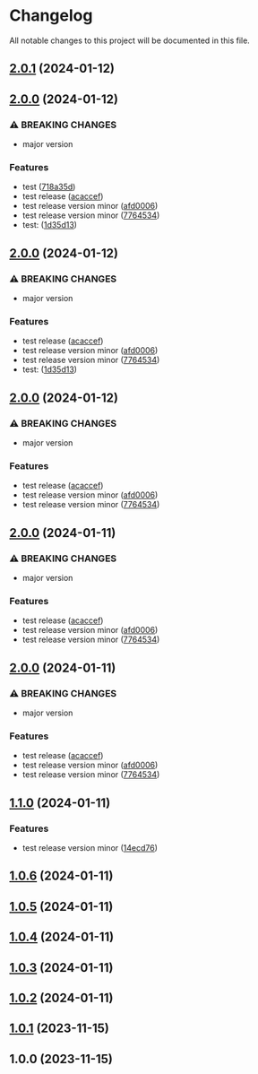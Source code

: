 # Changelog

All notable changes to this project will be documented in this file.

## [2.0.1](https://github.com/Nicu-Visan/test-repo/compare/v2.0.0...v2.0.1) (2024-01-12)

## [2.0.0](https://github.com/Nicu-Visan/test-repo/compare/v1.1.0...v2.0.0) (2024-01-12)


### ⚠ BREAKING CHANGES

* major version

### Features

* test ([718a35d](https://github.com/Nicu-Visan/test-repo/commit/718a35d639c80dbfb13e22f10ae5bfad00e2ea30))
* test release ([acaccef](https://github.com/Nicu-Visan/test-repo/commit/acaccef5b83b418c6b38007e48b30aa159fd0328))
* test release version minor ([afd0006](https://github.com/Nicu-Visan/test-repo/commit/afd0006eb7dec6b641c2187b45cbac44e3946fee))
* test release version minor ([7764534](https://github.com/Nicu-Visan/test-repo/commit/7764534687d03efeebf1916d9110233e36398b33))
* test: ([1d35d13](https://github.com/Nicu-Visan/test-repo/commit/1d35d1398c451494a12b6d4e13e322a5956cf808))

## [2.0.0](https://github.com/Nicu-Visan/test-repo/compare/v1.1.0...v2.0.0) (2024-01-12)


### ⚠ BREAKING CHANGES

* major version

### Features

* test release ([acaccef](https://github.com/Nicu-Visan/test-repo/commit/acaccef5b83b418c6b38007e48b30aa159fd0328))
* test release version minor ([afd0006](https://github.com/Nicu-Visan/test-repo/commit/afd0006eb7dec6b641c2187b45cbac44e3946fee))
* test release version minor ([7764534](https://github.com/Nicu-Visan/test-repo/commit/7764534687d03efeebf1916d9110233e36398b33))
* test: ([1d35d13](https://github.com/Nicu-Visan/test-repo/commit/1d35d1398c451494a12b6d4e13e322a5956cf808))

## [2.0.0](https://github.com/Nicu-Visan/test-repo/compare/v1.1.0...v2.0.0) (2024-01-12)


### ⚠ BREAKING CHANGES

* major version

### Features

* test release ([acaccef](https://github.com/Nicu-Visan/test-repo/commit/acaccef5b83b418c6b38007e48b30aa159fd0328))
* test release version minor ([afd0006](https://github.com/Nicu-Visan/test-repo/commit/afd0006eb7dec6b641c2187b45cbac44e3946fee))
* test release version minor ([7764534](https://github.com/Nicu-Visan/test-repo/commit/7764534687d03efeebf1916d9110233e36398b33))

## [2.0.0](https://github.com/Nicu-Visan/test-repo/compare/v1.1.0...v2.0.0) (2024-01-11)


### ⚠ BREAKING CHANGES

* major version

### Features

* test release ([acaccef](https://github.com/Nicu-Visan/test-repo/commit/acaccef5b83b418c6b38007e48b30aa159fd0328))
* test release version minor ([afd0006](https://github.com/Nicu-Visan/test-repo/commit/afd0006eb7dec6b641c2187b45cbac44e3946fee))
* test release version minor ([7764534](https://github.com/Nicu-Visan/test-repo/commit/7764534687d03efeebf1916d9110233e36398b33))

## [2.0.0](https://github.com/Nicu-Visan/test-repo/compare/v1.1.0...v2.0.0) (2024-01-11)


### ⚠ BREAKING CHANGES

* major version

### Features

* test release ([acaccef](https://github.com/Nicu-Visan/test-repo/commit/acaccef5b83b418c6b38007e48b30aa159fd0328))
* test release version minor ([afd0006](https://github.com/Nicu-Visan/test-repo/commit/afd0006eb7dec6b641c2187b45cbac44e3946fee))
* test release version minor ([7764534](https://github.com/Nicu-Visan/test-repo/commit/7764534687d03efeebf1916d9110233e36398b33))

## [1.1.0](https://github.com/Nicu-Visan/test-repo/compare/v1.0.6...v1.1.0) (2024-01-11)


### Features

* test release version minor ([14ecd76](https://github.com/Nicu-Visan/test-repo/commit/14ecd7660df35a330629f87836b41cb8ea7ee69c))

## [1.0.6](https://github.com/Nicu-Visan/test-repo/compare/v1.0.5...v1.0.6) (2024-01-11)

## [1.0.5](https://github.com/Nicu-Visan/test-repo/compare/v1.0.4...v1.0.5) (2024-01-11)

## [1.0.4](https://github.com/Nicu-Visan/test-repo/compare/v1.0.3...v1.0.4) (2024-01-11)

## [1.0.3](https://github.com/Nicu-Visan/test-repo/compare/v1.0.2...v1.0.3) (2024-01-11)

## [1.0.2](https://github.com/Nicu-Visan/test-repo/compare/v1.0.1...v1.0.2) (2024-01-11)

## [1.0.1](https://github.com/Nicu-Visan/test-repo/compare/v1.0.0...v1.0.1) (2023-11-15)

## 1.0.0 (2023-11-15)

